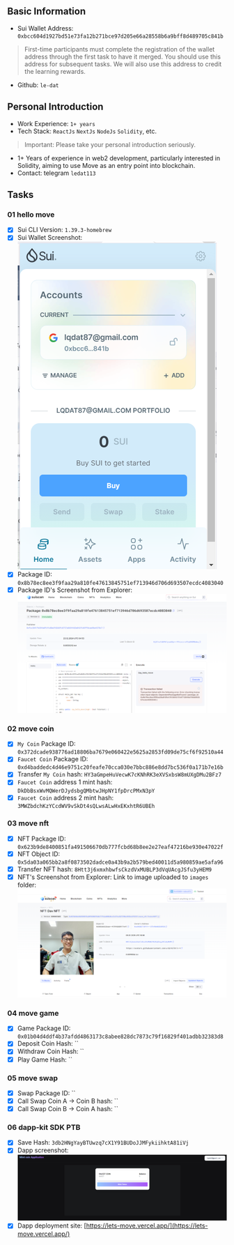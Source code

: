 ## Basic Information
- Sui Wallet Address: `0xbcc604d1927bd51e73fa12b271bce97d205e66a28558b6a9bff8d489705c841b`
> First-time participants must complete the registration of the wallet address through the first task to have it merged. You should use this address for subsequent tasks. We will also use this address to credit the learning rewards.
- Github: `le-dat`

## Personal Introduction
- Work Experience: `1+ years`
- Tech Stack: `ReactJs` `NextJs` `NodeJs` `Solidity`, etc.
> Important: Please take your personal introduction seriously.
- 1+ Years of experience in web2 development, particularly interested in Solidity, aiming to use Move as an entry point into blockchain. 
- Contact: telegram `ledat113`

## Tasks

### 01 hello move
- [x] Sui CLI Version: `1.39.3-homebrew`
- [x] Sui Wallet Screenshot: ![sui wallet](./images/sui_wallet.png)
- [x] Package ID: `0x8b78ec8ee3f9faa29a810fe47613845751ef713946d706d693507ecdc4083040`
- [x] Package ID's Screenshot from Explorer: ![package explore](./images/package_explore.png)

### 02 move coin
- [x] `My Coin` Package ID: `0x372dcade938776ad18806ba7679e060422e5625a2853fd09de75cf6f92510a44`
- [x] `Faucet Coin` Package ID: `0xd4baddedc4d46e9751c20feafe70cca030e7bbc886e8dd7bc536f0a171b7e16b`
- [x] Transfer `My Coin` hash: `HY3aGmpeHuVecwK7cKNhRK3eXVSxbsW8mUXgDMu2BFz7`
- [x] `Faucet Coin` address 1 mint hash: `DkDbBsxWvMQWerDJydsbgQMbtwJHpNY1fpDrcPMxN3pY`
- [x] `Faucet Coin` address 2 mint hash: `3MWZbdchKzYCcdWV9vSkDt4sQLwsALwHxEKxhtR6UBEh`

### 03 move nft
- [x] NFT Package ID: `0x623b9de8400851fa491506670db777fcbd68b8ee2e27eaf47216be930e47022f`
- [x] NFT Object ID: `0x5da03a065bb2a8f0873502dadce0a43b9a2b579bed40011d5a980859ae5afa96`
- [x] Transfer NFT hash: `8Htt3j6xmxhbwfsCkzdVxMUBLP3dVqUAcgJSfu3yHEM9`
- [x] NFT's Screenshot from Explorer: Link to image uploaded to `images` folder: ![move nft](./images/nft.png)

### 04 move game
- [x] Game Package ID: `0x01b04d4ddf4b37afdd4863173c8abee828dc7873c79f16829f401adbb32383d8`
- [x] Deposit Coin Hash: ``
- [x] Withdraw Coin Hash: ``
- [x] Play Game Hash: ``

### 05 move swap
- [x] Swap Package ID: ``
- [x] Call Swap Coin A -> Coin B hash: ``
- [x] Call Swap Coin B -> Coin A hash: ``

### 06 dapp-kit SDK PTB
- [x] Save Hash: `3db2HNgYayBTUwzq7cX1Y91BUDoJJMFykiihktA81iVj`
- [x] Dapp screenshot: ![](./images/dapp-kit.png)
- [x] Dapp deployment site: [https://lets-move.vercel.app/](https://lets-move.vercel.app/)
